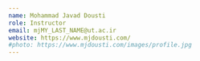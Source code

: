 ```yaml
---
name: Mohammad Javad Dousti
role: Instructor
email: mjMY_LAST_NAME@ut.ac.ir
website: https://www.mjdousti.com/
#photo: https://www.mjdousti.com/images/profile.jpg
---
```



